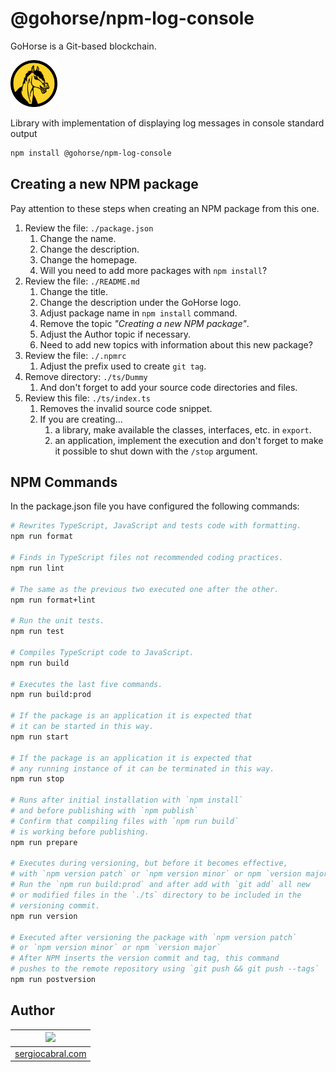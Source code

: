 # @gohorse/npm-log-console

GoHorse is a Git-based blockchain.

[<img src="https://github.com/sergiocabral/App.GoHorse/raw/main/gohorse.png" width="75px;"/>](https://gohorse.dev/)

Library with implementation of displaying log messages in console standard output

```bash
npm install @gohorse/npm-log-console
```

## Creating a new NPM package

Pay attention to these steps when creating an NPM package from this one.

1. Review the file: `./package.json`
   1. Change the name.
   2. Change the description.
   3. Change the homepage.
   4. Will you need to add more packages with `npm install`?
2. Review the file: `./README.md`
   1. Change the title.
   1. Change the description under the GoHorse logo.
   2. Adjust package name in `npm install` command.
   3. Remove the topic *"Creating a new NPM package"*.
   4. Adjust the Author topic if necessary.
   5. Need to add new topics with information about this new package?
3. Review the file: `./.npmrc`
   1. Adjust the prefix used to create `git tag`.
4. Remove directory: `./ts/Dummy`
   1. And don't forget to add your source code directories and files.
5. Review this file: `./ts/index.ts`
   1. Removes the invalid source code snippet.
   2. If you are creating...
      1. a library, make available the classes, interfaces, etc. in `export`.
      2. an application, implement the execution and don't forget to make it possible to shut down with the `/stop` argument.

## NPM Commands

In the package.json file you have configured the following commands:

```bash
# Rewrites TypeScript, JavaScript and tests code with formatting.
npm run format

# Finds in TypeScript files not recommended coding practices.
npm run lint

# The same as the previous two executed one after the other.
npm run format+lint

# Run the unit tests.
npm run test

# Compiles TypeScript code to JavaScript.
npm run build

# Executes the last five commands.
npm run build:prod

# If the package is an application it is expected that
# it can be started in this way.
npm run start

# If the package is an application it is expected that
# any running instance of it can be terminated in this way.
npm run stop

# Runs after initial installation with `npm install`
# and before publishing with `npm publish`
# Confirm that compiling files with `npm run build`
# is working before publishing.
npm run prepare

# Executes during versioning, but before it becomes effective,
# with `npm version patch` or `npm version minor` or npm `version major`.
# Run the `npm run build:prod` and after add with `git add` all new
# or modified files in the `./ts` directory to be included in the
# versioning commit.
npm run version

# Executed after versioning the package with `npm version patch`
# or `npm version minor` or npm `version major`
# After NPM inserts the version commit and tag, this command
# pushes to the remote repository using `git push && git push --tags`
npm run postversion

```

## Author

| [<img src="https://avatars.githubusercontent.com/u/665373?v=4" width="75px;"/>](https://github.com/sergiocabral) |
| :-: |
|[sergiocabral.com](https://sergiocabral.com)|
